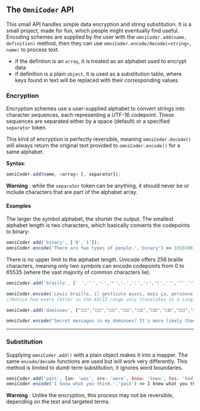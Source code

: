 ## The `OmniCoder` API ##

This small API handles simple data encryption and string substitution. It is a small project, made for fun, which people might eventually find useful. 
Encoding schemes are supplied by the user with the `omniCoder.add(name, definition)` method, then they can use `omniCoder.encode/decode(<string>, name)` to process text.

- if the defintion is an `array`, it is treated as an alphabet used to encrypt data
- if definition is a plain `object`, it is used as a substitution table, where keys found in text will be replaced with their corresponding values

### Encryption ###

Encryption schemes use a user-supplied alphabet to convert strings into character sequences, each representing a UTF-16 codepoint. These sequences are separated either by a space (default) or a specified `separator` token.

This kind of encryption is perfectly reversible, meaning `omniCoder.decode()` will always return the original text provided to `omniCoder.encode()` for a same alphabet.

**Syntax**:
```js
omniCoder.add(name, <array> [, separator]);
```

**Warning** : while the `separator` token can be anything, it should never be or include characters that are part of the alphabet array.

#### Examples ####

The larger the symbol alphabet, the shorter the output. The smallest alphabet length is two characters, which basically converts the codepoints to binary:
```js
omniCoder.add('binary', ['0','1']);
omniCoder.encode('There are two types of people.','binary') => 1010100 1101000 1100101 1110010 1100101 100000 1100001 1110010 1100101 100000 1110100 1110111 1101111 100000 1110100 1111001 1110000 1100101 1110011 100000 1101111 1100110 100000 1110000 1100101 1101111 1110000 1101100 1100101 101110
```

There is no upper limit to the alphabet length.
Unicode offers 256 braille characters, meaning only two symbols can encode codepoints from 0 to 65535 (where the vast majority of common characters lie).
```js
omniCoder.add('braille', ['⠀','⠁','⠂','⠃','⠄','⠅','⠆','⠇','⠈','⠉','⠊','⠋','⠌','⠍','⠎','⠏','⠐','⠑','⠒','⠓','⠔','⠕','⠖','⠗','⠘','⠙','⠚','⠛','⠜','⠝','⠞','⠟','⠠','⠡','⠢','⠣','⠤','⠥','⠦','⠧','⠨','⠩','⠪','⠫','⠬','⠭','⠮','⠯','⠰','⠱','⠲','⠳','⠴','⠵','⠶','⠷','⠸','⠹','⠺','⠻','⠼','⠽','⠾','⠿','⡀','⡁','⡂','⡃','⡄','⡅','⡆','⡇','⡈','⡉','⡊','⡋','⡌','⡍','⡎','⡏','⡐','⡑','⡒','⡓','⡔','⡕','⡖','⡗','⡘','⡙','⡚','⡛','⡜','⡝','⡞','⡟','⡠','⡡','⡢','⡣','⡤','⡥','⡦','⡧','⡨','⡩','⡪','⡫','⡬','⡭','⡮','⡯','⡰','⡱','⡲','⡳','⡴','⡵','⡶','⡷','⡸','⡹','⡺','⡻','⡼','⡽','⡾','⡿','⢀','⢁','⢂','⢃','⢄','⢅','⢆','⢇','⢈','⢉','⢊','⢋','⢌','⢍','⢎','⢏','⢐','⢑','⢒','⢓','⢔','⢕','⢖','⢗','⢘','⢙','⢚','⢛','⢜','⢝','⢞','⢟','⢠','⢡','⢢','⢣','⢤','⢥','⢦','⢧','⢨','⢩','⢪','⢫','⢬','⢭','⢮','⢯','⢰','⢱','⢲','⢳','⢴','⢵','⢶','⢷','⢸','⢹','⢺','⢻','⢼','⢽','⢾','⢿','⣀','⣁','⣂','⣃','⣄','⣅','⣆','⣇','⣈','⣉','⣊','⣋','⣌','⣍','⣎','⣏','⣐','⣑','⣒','⣓','⣔','⣕','⣖','⣗','⣘','⣙','⣚','⣛','⣜','⣝','⣞','⣟','⣠','⣡','⣢','⣣','⣤','⣥','⣦','⣧','⣨','⣩','⣪','⣫','⣬','⣭','⣮','⣯','⣰','⣱','⣲','⣳','⣴','⣵','⣶','⣷','⣸','⣹','⣺','⣻','⣼','⣽','⣾','⣿']);

omniCoder.encode('Louis braille, il gesticule aussi, mais ça, personne ne le voit.','braille') => ⡌ ⡯ ⡵ ⡩ ⡳ ⠠ ⡢ ⡲ ⡡ ⡩ ⡬ ⡬ ⡥ ⠬ ⠠ ⡩ ⡬ ⠠ ⡧ ⡥ ⡳ ⡴ ⡩ ⡣ ⡵ ⡬ ⡥ ⠠ ⡡ ⡵ ⡳ ⡳ ⡩ ⠬ ⠠ ⡭ ⡡ ⡩ ⡳ ⠠ ⣧ ⡡ ⠬ ⠠ ⡰ ⡥ ⡲ ⡳ ⡯ ⡮ ⡮ ⡥ ⠠ ⡮ ⡥ ⠠ ⡬ ⡥ ⠠ ⡶ ⡯ ⡩ ⡴ ⠮
//Notice how every letter in the ASCII range only translates to a single braille character
```

```js
omniCoder.add('dominoes', ["🀱","🀲","🀳","🀴","🀵","🀶","🀷","🀸","🀹","🀺","🀻","🀼","🀽","🀾","🀿","🁀","🁁","🁂","🁃","🁄","🁅","🁆","🁇","🁈","🁉","🁊","🁋","🁌","🁍","🁎","🁏","🁐","🁑","🁒","🁓","🁔","🁕","🁖","🁗","🁘","🁙","🁚","🁛","🁜","🁝","🁞","🁟","🁠","🁡"]);

omniCoder.encode("Secret messages in my dominoes? It's more likely than you think.",'dominoes') => 🀲🁓 🀳🀴 🀳🀲 🀳🁁 🀳🀴 🀳🁃 🁑 🀳🀼 🀳🀴 🀳🁂 🀳🁂 🀲🁡 🀳🀶 🀳🀴 🀳🁂 🁑 🀳🀸 🀳🀽 🁑 🀳🀼 🀳🁈 🁑 🀳🀳 🀳🀾 🀳🀼 🀳🀸 🀳🀽 🀳🀾 🀳🀴 🀳🁂 🀲🀿 🁑 🀲🁉 🀳🁃 🁘 🀳🁂 🁑 🀳🀼 🀳🀾 🀳🁁 🀳🀴 🁑 🀳🀻 🀳🀸 🀳🀺 🀳🀴 🀳🀻 🀳🁈 🁑 🀳🁃 🀳🀷 🀲🁡 🀳🀽 🁑 🀳🁈 🀳🀾 🀳🁄 🁑 🀳🁃 🀳🀷 🀳🀸 🀳🀽 🀳🀺 🁟
```

***

### Substitution ###

Supplying `omniCoder.add()` with a plain object makes it into a mapper. The same `encode/decode` functions are used but will work very differently. This method is limited to *dumb* term substitution, it ignores word boundaries.

```js
omniCoder.add('past', {am: 'was', are: 'were', know: 'knew', has: 'had', think: 'thought'});
omniCoder.encode('I know what you think.','past') => I knew what you thought.
```

**Warning** : Unlike the encryption, this process may not be reversible, depending on the text and targeted terms.

